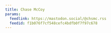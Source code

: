 ```yaml
---
title: Chase McCoy
params:
  feedlink: https://mastodon.social/@chsmc.rss
  feedid: f1b076f7cf548cefc4bdfb0f7f97c678
---
```

